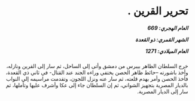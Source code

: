 <h1 dir="rtl">تحرير القرين .</h1>

<h5 dir="rtl">العام الهجري:  669

الشهر القمري: ذو القعدة

العام الميلادي: 1271</h5>

<p dir="rtl">خرج السلطان الظاهر بيبرس من دمشق وأتى إلى الساحل، ثم سار إلى القرين ونازله، وأخذ باشورته –حائط ظاهر الحصن يختفي وراءه الجند عند القتال- في ثاني ذي القعدة، فأخذ الحصن وأمر بهدم قلعته، ثم سار عنه ونزل اللجون، وتقدمت مراسيمه إلى النواب بالديار المصرية بتجهيز الشواني، ثم إن السلطان جاء إلى عكا وأشرف عليها وتأملها، ثم سار إلى الديار المصرية.</p></br>
